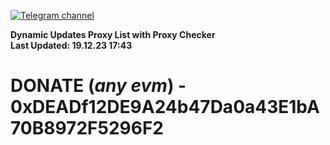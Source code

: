 [![Telegram channel](https://img.shields.io/endpoint?url=https://runkit.io/damiankrawczyk/telegram-badge/branches/master?url=https://t.me/n4z4v0d)](https://t.me/n4z4v0d) 

**Dynamic Updates Proxy List with Proxy Checker**  
**Last Updated: 19.12.23 17:43**

# DONATE (_any evm_) - 0xDEADf12DE9A24b47Da0a43E1bA70B8972F5296F2
